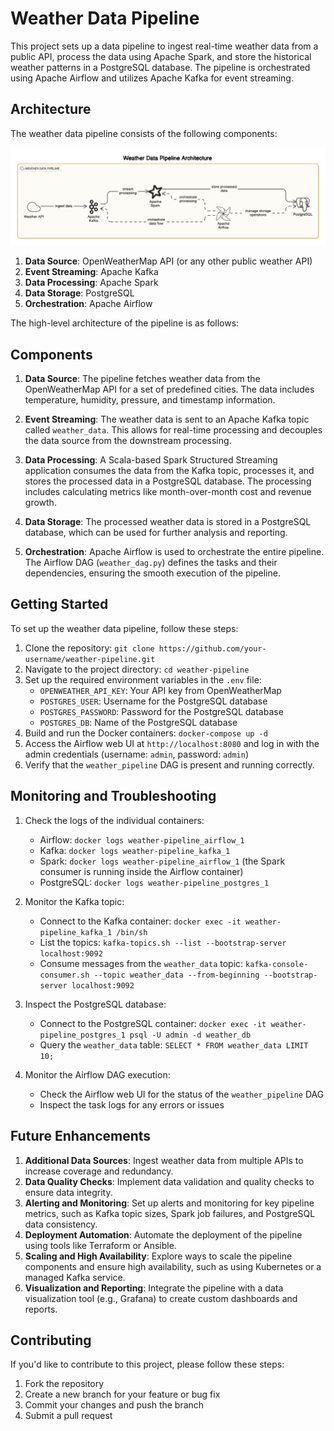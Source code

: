 # Weather Data Pipeline

This project sets up a data pipeline to ingest real-time weather data from a public API, process the data using Apache Spark, and store the historical weather patterns in a PostgreSQL database. The pipeline is orchestrated using Apache Airflow and utilizes Apache Kafka for event streaming.

## Architecture

The weather data pipeline consists of the following components:

<img src="./images/diagram-kafka-airflow-docker.png" alt="architecture">

1. **Data Source**: OpenWeatherMap API (or any other public weather API)
2. **Event Streaming**: Apache Kafka
3. **Data Processing**: Apache Spark
4. **Data Storage**: PostgreSQL
5. **Orchestration**: Apache Airflow

The high-level architecture of the pipeline is as follows:

## Components

1. **Data Source**: The pipeline fetches weather data from the OpenWeatherMap API for a set of predefined cities. The data includes temperature, humidity, pressure, and timestamp information.

2. **Event Streaming**: The weather data is sent to an Apache Kafka topic called `weather_data`. This allows for real-time processing and decouples the data source from the downstream processing.

3. **Data Processing**: A Scala-based Spark Structured Streaming application consumes the data from the Kafka topic, processes it, and stores the processed data in a PostgreSQL database. The processing includes calculating metrics like month-over-month cost and revenue growth.

4. **Data Storage**: The processed weather data is stored in a PostgreSQL database, which can be used for further analysis and reporting.

5. **Orchestration**: Apache Airflow is used to orchestrate the entire pipeline. The Airflow DAG (`weather_dag.py`) defines the tasks and their dependencies, ensuring the smooth execution of the pipeline.

## Getting Started

To set up the weather data pipeline, follow these steps:

1. Clone the repository: `git clone https://github.com/your-username/weather-pipeline.git`
2. Navigate to the project directory: `cd weather-pipeline`
3. Set up the required environment variables in the `.env` file:
   - `OPENWEATHER_API_KEY`: Your API key from OpenWeatherMap
   - `POSTGRES_USER`: Username for the PostgreSQL database
   - `POSTGRES_PASSWORD`: Password for the PostgreSQL database
   - `POSTGRES_DB`: Name of the PostgreSQL database
4. Build and run the Docker containers: `docker-compose up -d`
5. Access the Airflow web UI at `http://localhost:8080` and log in with the admin credentials (username: `admin`, password: `admin`)
6. Verify that the `weather_pipeline` DAG is present and running correctly.

## Monitoring and Troubleshooting

1. Check the logs of the individual containers:
   - Airflow: `docker logs weather-pipeline_airflow_1`
   - Kafka: `docker logs weather-pipeline_kafka_1`
   - Spark: `docker logs weather-pipeline_airflow_1` (the Spark consumer is running inside the Airflow container)
   - PostgreSQL: `docker logs weather-pipeline_postgres_1`

2. Monitor the Kafka topic:
   - Connect to the Kafka container: `docker exec -it weather-pipeline_kafka_1 /bin/sh`
   - List the topics: `kafka-topics.sh --list --bootstrap-server localhost:9092`
   - Consume messages from the `weather_data` topic: `kafka-console-consumer.sh --topic weather_data --from-beginning --bootstrap-server localhost:9092`

3. Inspect the PostgreSQL database:
   - Connect to the PostgreSQL container: `docker exec -it weather-pipeline_postgres_1 psql -U admin -d weather_db`
   - Query the `weather_data` table: `SELECT * FROM weather_data LIMIT 10;`

4. Monitor the Airflow DAG execution:
   - Check the Airflow web UI for the status of the `weather_pipeline` DAG
   - Inspect the task logs for any errors or issues

## Future Enhancements

1. **Additional Data Sources**: Ingest weather data from multiple APIs to increase coverage and redundancy.
2. **Data Quality Checks**: Implement data validation and quality checks to ensure data integrity.
3. **Alerting and Monitoring**: Set up alerts and monitoring for key pipeline metrics, such as Kafka topic sizes, Spark job failures, and PostgreSQL data consistency.
4. **Deployment Automation**: Automate the deployment of the pipeline using tools like Terraform or Ansible.
5. **Scaling and High Availability**: Explore ways to scale the pipeline components and ensure high availability, such as using Kubernetes or a managed Kafka service.
6. **Visualization and Reporting**: Integrate the pipeline with a data visualization tool (e.g., Grafana) to create custom dashboards and reports.

## Contributing

If you'd like to contribute to this project, please follow these steps:

1. Fork the repository
2. Create a new branch for your feature or bug fix
3. Commit your changes and push the branch
4. Submit a pull request